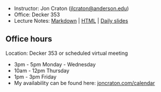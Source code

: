 - Instructor: Jon Craton (jlcraton@anderson.edu)
- Office: Decker 353
- Lecture Notes: 
<a href="lectures/all.md" target="_blank">Markdown</a> | 
<a href="lectures/all.html" target="_blank">HTML</a> | 
<a href="lectures/index.html" target="_blank">Daily slides</a>

Office hours
------------

Location: Decker 353 or scheduled virtual meeting

- 3pm - 5pm Monday - Wednesday
- 10am - 12pm Thursday
- 1pm - 3pm Friday
- My availability can be found here: [joncraton.com/calendar](https://joncraton.com/calendar)
